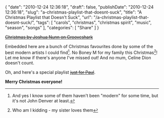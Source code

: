 {
    "date": "2010-12-24 12:36:18",
    "draft": false,
    "publishDate": "2010-12-24 12:36:18",
    "slug": "a-christmas-playlist-that-doesnt-suck",
    "title": "A Christmas Playlist that Doesn't Suck",
    "url": "\/a-christmas-playlist-that-doesnt-suck\/",
    "tags": [
        "carols",
        "christmas",
        "christmas spirit",
        "music",
        "season",
        "songs"
    ],
    "categories": [
        "Share"
    ]
}

[~~Christmas by Joshua Nunn on Grooveshark~~](http://grooveshark.com/playlist/Christmas/41386196)

Embedded here are a bunch of Christmas favourites done by some of the best modern artists I could find[^modern]. No Boney M for my family this Christmas[^sister]! Let me know if there's anyone I've missed out! And no mum, Celine Dion doesn't count.

Oh, and here's a special playlist [~~just for Paul~~](http://listen.grooveshark.com/playlist/A+Very+8+bit+Christmas/41416810).

**Merry Christmas everyone!**

[^modern]:And yes I know some of them haven't been "modern" for some time, but it's not John Denver at least.
[^sister]:Who am I kidding - my sister loves them